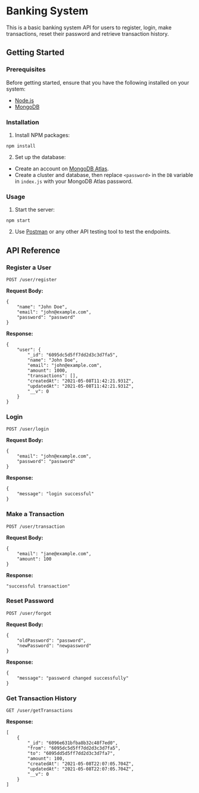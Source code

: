 # Banking System 

This is a basic banking system API for users to register, login, make transactions, reset their password and retrieve transaction history.

## Getting Started

### Prerequisites
Before getting started, ensure that you have the following installed on your system:
* [Node.js](https://nodejs.org/en/) 
* [MongoDB](https://www.mongodb.com/try/download/community)

### Installation

1. Install NPM packages:
```
npm install
```
2. Set up the database:
* Create an account on [MongoDB Atlas](https://www.mongodb.com/cloud/atlas).
* Create a cluster and database, then replace `<password>` in the `DB` variable in `index.js` with your MongoDB Atlas password.

### Usage
1. Start the server:
```
npm start
```
2. Use [Postman](https://www.postman.com/downloads/) or any other API testing tool to test the endpoints.


## API Reference

### Register a User
```
POST /user/register
```
**Request Body:**
```
{
    "name": "John Doe",
    "email": "john@example.com",
    "password": "password"
}
```
**Response:**
```
{
    "user": {
        "_id": "6095dc5d5ff7dd2d3c3d7fa5",
        "name": "John Doe",
        "email": "john@example.com",
        "amount": 1000,
        "transactions": [],
        "createdAt": "2021-05-08T11:42:21.931Z",
        "updatedAt": "2021-05-08T11:42:21.931Z",
        "__v": 0
    }
}
```

### Login
```
POST /user/login
```
**Request Body:**
```
{
    "email": "john@example.com",
    "password": "password"
}
```
**Response:**
```
{
    "message": "login successful"
}
```

### Make a Transaction
```
POST /user/transaction
```
**Request Body:**
```
{
    "email": "jane@example.com",
    "amount": 100
}
```
**Response:**
```
"successful transaction"
```

### Reset Password
```
POST /user/forgot
```
**Request Body:**
```
{
    "oldPassword": "password",
    "newPassword": "newpassword"
}
```
**Response:**
```
{
    "message": "password changed successfully"
}
```

### Get Transaction History
```
GET /user/getTransactions
```
**Response:**
```
[
    {
        "_id": "6096e631bfba8b32c48f7ed0",
        "from": "6095dc5d5ff7dd2d3c3d7fa5",
        "to": "6095dd5d5ff7dd2d3c3d7fa7",
        "amount": 100,
        "createdAt": "2021-05-08T22:07:05.704Z",
        "updatedAt": "2021-05-08T22:07:05.704Z",
        "__v": 0
    }
]
```
